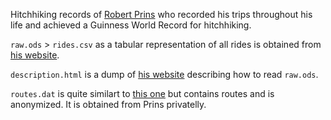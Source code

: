 Hitchhiking records of [Robert Prins](https://prino.neocities.org) who recorded his trips throughout his life and achieved a Guinness World Record for hitchhiking.

`raw.ods` > `rides.csv` as a tabular representation of all rides is obtained from [his website](https://prino.neocities.org/miscellaneous/keeping-statistics).

`description.html` is a dump of [his website](https://prino.neocities.org/miscellaneous/keeping-statistics) describing how to read `raw.ods`.

`routes.dat` is quite similart to [this one](https://prino.neocities.org/resources/liftdat.rar) but contains routes and is anonymized. It is obtained from Prins privatelly.
